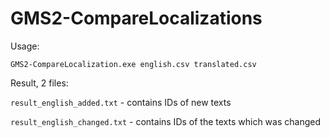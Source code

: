 # GMS2-CompareLocalizations

Usage:

    GMS2-CompareLocalization.exe english.csv translated.csv

Result, 2 files:

`result_english_added.txt` - contains IDs of new texts

`result_english_changed.txt` - contains IDs of the texts which was changed
